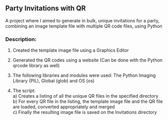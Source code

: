 ## **Party Invitations with QR**

A project where I aimed to generate in bulk, unique invitations for a party, combining an image template file with multiple QR code files, using Python

### **Description:**

1. Created the template image file using a Graphics Editor

2. Generated the QR codes using a website (Can be done with the Python qrcode library as well)

3. The following libraries and modules were used: The Python Imaging Library (PIL), Global (glob) and OS (os)

4. The script:\
a) Creates a listing of all the unique QR files in the specified directory\
b) For every QR file in the listing, the template image file and the QR file are loaded, converted appropriately and merged\
c) Finally the resulting image file is saved on the Invitations directory
